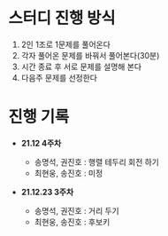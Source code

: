 # 스터디 진행 방식

1. 2인 1조로 1문제를 풀어온다
2. 각자 풀어온 문제를 바꿔서 풀어본다(30분)
3. 시간 종료 후 서로 문제를 설명해 본다
4. 다음주 문제를 선정한다

# 진행 기록

- **21.12 4주차**
    - 송명석, 권진호 : 행렬 테두리 회전 하기
    - 최현웅, 송진호 : 미정

- **21.12.23 3주차**
    - 송명석, 권진호 : 거리 두기
    - 최현웅, 송진호 : 후보키